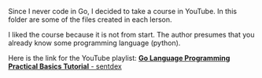 Since I never code in Go, I decided to take a course in YouTube.
In this folder are some of the files created in each lerson.

I liked the course because it is not from start. The author presumes that you already know some programming language (python).

Here is the link for the YouTube playlist:
[**Go Language Programming Practical Basics Tutorial** - sentdex](https://www.youtube.com/playlist?list=PLQVvvaa0QuDeF3hP0wQoSxpkqgRcgxMqX)
